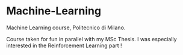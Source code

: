 # Machine-Learning
Machine Learning course, Politecnico di Milano.

Course taken for fun in parallel with my MSc Thesis. I was especially interested in the Reinforcement Learning part !
